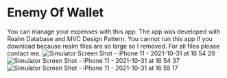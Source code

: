 # Enemy Of Wallet
You can manage your expenses with this app.
The app was developed with Realm Database and MVC Design Pattern.
You cannot run this app if you download because realm files are so large so I removed. For all files please contact me.
![Simulator Screen Shot - iPhone 11 - 2021-10-31 at 16 54 29](https://user-images.githubusercontent.com/40921342/139587826-5d0bf994-97d1-4f69-a9f6-50dd02257748.png)
![Simulator Screen Shot - iPhone 11 - 2021-10-31 at 16 54 37](https://user-images.githubusercontent.com/40921342/139587829-a9079e93-0533-4450-80a6-6b29a40fa34c.png)
![Simulator Screen Shot - iPhone 11 - 2021-10-31 at 16 55 17](https://user-images.githubusercontent.com/40921342/139587830-4bc9964d-03de-4a4d-8e4d-522e5b21bf7d.png)
